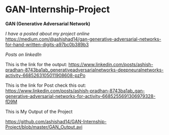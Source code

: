 # GAN-Internship-Project
 **GAN (Generative Adversarial Network)**

*I have a posted about my project online*
https://medium.com/@ashishad14/gan-generative-adversarial-networks-for-hand-written-digits-a97bc0b389b3

*Posts on linkedIn*

This is the link for the output: https://www.linkedin.com/posts/ashish-pradhan-8743ba1ab_generativeadversarialnetworks-deepneuralnetworks-activity-6685263105011908608-pzPo

This is the link for Post check this out: https://www.linkedin.com/posts/ashish-pradhan-8743ba1ab_gan-generative-adversarial-networks-for-activity-6685255691306979328-fD9M

This is My Output of the Project 

<https://github.com/ashishad14/GAN-Internship-Project/blob/master/GAN_Output.avi>
